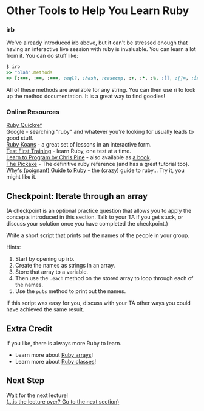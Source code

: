 # Other Tools to Help You Learn Ruby

### irb

We've already introduced irb above, but it can't be stressed enough
that having an interactive live session with ruby is invaluable. You
can learn a lot from it.
You can do stuff like:

```ruby
$ irb
>> "blah".methods
=> [:<=>, :==, :===, :eql?, :hash, :casecmp, :+, :*, :%, :[], :[]=, :insert, :length, :size...]
```

All of these methods are available for any string. You can then use
ri to look up the method documentation. It is a great way to find goodies!


### Online Resources

[Ruby Quickref](http://www.zenspider.com/Languages/Ruby/QuickRef.html)  
Google - searching "ruby" and whatever you're looking for usually leads to good stuff.  
[Ruby Koans](http://rubykoans.com/) - a great set of lessons in an interactive form.  
[Test First Training](http://testfirst.org) - learn Ruby, one test at a time.  
[Learn to Program by Chris Pine](http://pine.fm/LearnToProgram) - also available as [a book](http://pragprog.com/book/ltp2/learn-to-program).  
[The Pickaxe](http://pragprog.com/book/ruby3/programming-ruby-1-9) - The definitive ruby reference (and has a great tutorial too).  
[Why's (poignant) Guide to Ruby](http://www.scribd.com/doc/8545174/whys-Poignant-Guide-to-Ruby) - the (crazy) guide to ruby... Try it, you might like it.  

## Checkpoint: Iterate through an array

(A checkpoint is an optional practice question that allows you to apply the concepts introduced in this section.
Talk to your TA if you get stuck, or discuss your solution once you have completed the checkpoint.)

Write a short script that prints out the names of the people in your group.

Hints: 

1. Start by opening up irb. 
2. Create the names as strings in an array. 
3. Store that array to a variable.
4. Then use the `.each` method on the stored array to loop through each of the names.
5. Use the `puts` method to print out the names.

If this script was easy for you, discuss with your TA other ways you could have achieved the same result.

## Extra Credit

If you like, there is always more Ruby to learn. 

* Learn more about [Ruby arrays](extra_credit/01_more_ruby)!
* Learn more about [Ruby classes](extra_credit/06_ruby_classes)!

## Next Step

Wait for the next lecture!  
[(…is the lecture over? Go to the next section)](/curriculum/getting_started)
